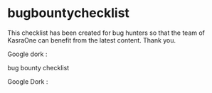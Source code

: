 # bugbountychecklist
This checklist has been created for bug hunters so that the team of KasraOne can benefit from the latest content. Thank you.


Google dork : 



bug bounty checklist 

Google Dork  :



